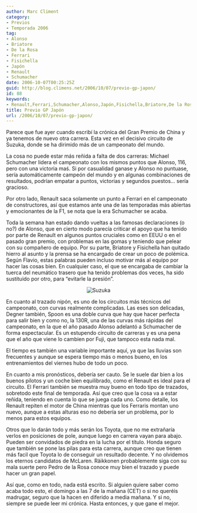 ```yaml
---
author: Marc Climent
category:
- Previos
- Temporada 2006
tag:
- Alonso
- Briatore
- De la Rosa
- Ferrari
- Fisichella
- Japón
- Renault
- Schumacher
date: 2006-10-07T00:25:25Z
guid: http://blog.climens.net/2006/10/07/previo-gp-japon/
id: 88
keywords:
- Renault,Ferrari,Schumacher,Alonso,Japón,Fisichella,Briatore,De la Rosa
title: Previo GP Japón
url: /2006/10/07/previo-gp-japon/
---
```


Parece que fue ayer cuando escribí la crónica del Gran Premio de China y ya tenemos de nuevo otra carrera. Esta vez en el decisivo circuito de Suzuka, donde se ha dirimido más de un campeonato del mundo.

La cosa no puede estar más reñida a falta de dos carreras: Michael Schumacher lidera el campeonato con los mismos puntos que Alonso, 116, pero con una victoria maś. Si por casualidad ganase y Alonso no puntuase, sería automáticamente campeón del mundo y en algunas combinaciones de resultados, podrían empatar a puntos, victorias y segundos puestos&#8230; sería gracioso.

Por otro lado, Renault saca solamente un punto a Ferrari en el campeonato de constructores, así que estamos ante una de las temporadas más abiertas y emocionantes de la F1, se nota que la era Schumacher se acaba.

Toda la semana han estado dando vueltas a las famosas declaraciones (o no?) de Alonso, que en cierto modo parecía criticar el apoyo que ha tenido por parte de Renault en algunos puntos cruciales como en EEUU o en el pasado gran premio, con problemas en las gomas y teniendo que pelear con su compañero de equipo. Por su parte, Briatore y Fisichella han quitado hierro al asunto y la prensa se ha encargado de crear un poco de polémica. Según Flavio, estas palabras pueden incluso motivar más al equipo por hacer las cosas bien. En cualquier caso, el que se encargaba de cambiar la tuerca del neumático trasero que ha tenido problemas dos veces, ha sido sustituido por otro, para &#8220;evitarle la presión&#8221;.

<div style="text-align: center">
  <img alt="Suzuka" src="http://f1blog.climens.net/files/2006/10/japon.png" />
</div>

En cuanto al trazado nipón, es uno de los circuitos más técnicos del campeonato, con curvas realmente complicadas. Las eses son delicadas, Degner también, Spoon es una doble curva que hay que hacer perfecta para salir bien y como no, la 130R, una de las curvas más rápidas del campeonato, en la que el año pasado Alonso adelantó a Schumacher de forma espectacular. Es un estupendo circuito de carreras y es una pena que el año que viene lo cambien por Fuji, que tampoco esta nada mal.
  
El tiempo es también una variable importante aquí, ya que las lluvias son frecuentes y aunque se espera tiempo más o menos bueno, en los entrenamientos del viernes hubo de todo un poco.

En cuanto a mis pronósticos, debería ser cauto. Se le suele dar bien a los buenos pilotos y un coche bien equilibrado, como el Renault es ideal para el circuito. El Ferrari también se muestra muy bueno en todo tipo de trazados, sobretodo este final de temporada. Así que creo que la cosa va a estar reñida, teniendo en cuenta lo que se juega cada uno. Como detalle, los Renault repiten el motor de China mientras que los Ferraris montan uno nuevo, aunque a estas alturas eso no debería ser un problema, por lo menos para estos equipos.

Otros que lo darán todo y más serán los Toyota, que no me extrañaría verlos en posiciones de pole, aunque luego en carrera vayan para abajo. Pueden ser convidados de piedra en la lucha por el título. Honda seguro que también se pone las pilas para esta carrera, aunque creo que tienen más facil que Toyota lo de conseguir un resultado decente. Y no olvidemos los eternos candidatos de McLaren. Räikkonen probablemente siga con su mala suerte pero Pedro de la Rosa conoce muy bien el trazado y puede hacer un gran papel.
  
Así que, como en todo, nada está escrito. Si alguien quiere saber como acaba todo esto, el domingo a las 7 de la mañana (CET) o si no queréis madrugar, seguro que la hacen en diferido a media mañana. Y si no, siempre se puede leer mi crónica. Hasta entonces, y que gane el mejor.